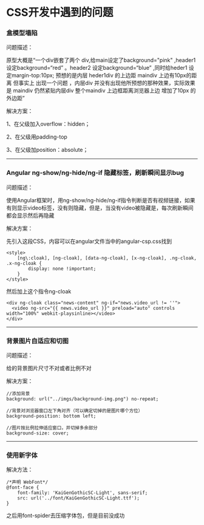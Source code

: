 # CSS开发中遇到的问题

###  盒模型塌陷
问题描述：

原型大概是“一个div嵌套了两个 div,给main设定了background="pink" ,header1设定background=“red” 。header2 设定background=“blue” ,同时给heder1 设定margin-top:10px; 预想的是内层 heder1div 的上边距 maindiv 上边有10px的距离 但事实上 出现一个问题 ，内层div 并没有出现他所预想的那种效果，实际效果是 maindiv 仍然紧贴内层div 整个maindiv 上边框距离浏览器上边 增加了10px 的外边距”

解决方案：

1、在父级加入overflow：hidden；

2、在父级用padding-top

3、在父级加position：absolute；

---

### Angular ng-show/ng-hide/ng-if 隐藏标签，刷新瞬间显示bug
问题描述：

使用Angular框架时，用ng-show/ng-hide/ng-if指令判断是否有视频链接，如果有则显示video标签，没有则隐藏，但是，当没有video被隐藏是，每次刷新瞬间都会显示然后再隐藏

解决方案：

先引入这段CSS，内容可以在angular文件当中的angular-csp.css找到

    <style>
        [ng\:cloak], [ng-cloak], [data-ng-cloak], [x-ng-cloak], .ng-cloak, .x-ng-cloak {
            display: none !important;
        }
    </style>

然后加上这个指令ng-cloak

    <div ng-cloak class="news-content" ng-if="news.video_url != ''">
      <video ng-src="{{ news.video_url }}" preload="auto" controls width="100%" webkit-playsinline></video>
    </div>

---

### 背景图片自适应和切图

问题描述：

给的背景图片尺寸不对或者比例不对

解决方案：

    //添加背景
    background: url("../imgs/background-img.png") no-repeat;

    //背景对浏览器窗口左下角对齐（可以确定切掉的是图片哪个方位）
    background-position: bottom left;

    //图片按比例拉伸适应窗口，并切掉多余部分
    background-size: cover;

---

### 使用新字体

解决方法：

    /*声明 WebFont*/
    @font-face {
        font-family: 'KaiGenGothicSC-Light', sans-serif;
        src: url('../font/KaiGenGothicSC-Light.ttf');
    }

之后用font-spider去压缩字体包，但是目前没成功
